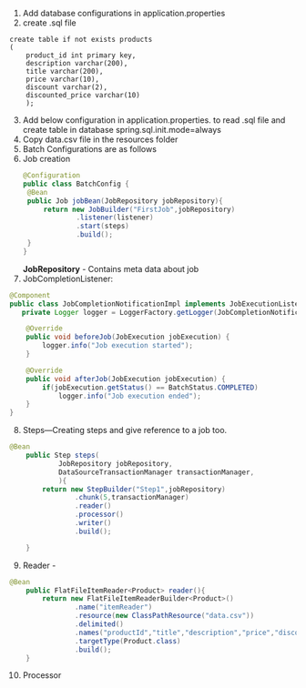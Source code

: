 1. Add database configurations in application.properties
2. create .sql file
```mysql
create table if not exists products
(
    product_id int primary key,
    description varchar(200),
    title varchar(200),
    price varchar(10),
    discount varchar(2),
    discounted_price varchar(10)
    );
```
3. Add below configuration in application.properties. to read .sql file and create table in database
   spring.sql.init.mode=always
4. Copy data.csv file in the resources folder
5. Batch Configurations are as follows
6. Job creation
   ```java
   @Configuration
   public class BatchConfig {
    @Bean
    public Job jobBean(JobRepository jobRepository){
        return new JobBuilder("FirstJob",jobRepository)
                .listener(listener)
                .start(steps)
                .build();
    }
   }
   ```
   **JobRepository** - Contains meta data about job
7. JobCompletionListener:
```java
@Component
public class JobCompletionNotificationImpl implements JobExecutionListener {
   private Logger logger = LoggerFactory.getLogger(JobCompletionNotificationImpl.class);

    @Override
    public void beforeJob(JobExecution jobExecution) {
        logger.info("Job execution started");
    }

    @Override
    public void afterJob(JobExecution jobExecution) {
        if(jobExecution.getStatus() == BatchStatus.COMPLETED)
            logger.info("Job execution ended");
    }
}
```
8. Steps—Creating steps and give reference to a job too.
```java
@Bean
    public Step steps(
            JobRepository jobRepository,
            DataSourceTransactionManager transactionManager,
            ){
        return new StepBuilder("Step1",jobRepository)
                .chunk(5,transactionManager)
                .reader()
                .processor()
                .writer()
                .build();

    }
```
9. Reader -
```java
@Bean
    public FlatFileItemReader<Product> reader(){
        return new FlatFileItemReaderBuilder<Product>()
                .name("itemReader")
                .resource(new ClassPathResource("data.csv"))
                .delimited()
                .names("productId","title","description","price","discount")
                .targetType(Product.class)
                .build();
    }
```
10. Processor